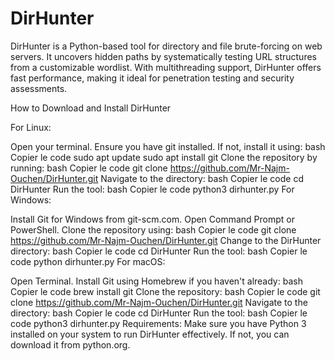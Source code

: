 # DirHunter
 DirHunter is a Python-based tool for directory and file brute-forcing on web servers. It uncovers hidden paths by systematically testing URL structures from a customizable wordlist. With multithreading support, DirHunter offers fast performance, making it ideal for penetration testing and security assessments.

How to Download and Install DirHunter

For Linux:

Open your terminal.
Ensure you have git installed. If not, install it using:
bash
Copier le code
sudo apt update
sudo apt install git
Clone the repository by running:
bash
Copier le code
git clone https://github.com/Mr-Najm-Ouchen/DirHunter.git
Navigate to the directory:
bash
Copier le code
cd DirHunter
Run the tool:
bash
Copier le code
python3 dirhunter.py
For Windows:

Install Git for Windows from git-scm.com.
Open Command Prompt or PowerShell.
Clone the repository using:
bash
Copier le code
git clone https://github.com/Mr-Najm-Ouchen/DirHunter.git
Change to the DirHunter directory:
bash
Copier le code
cd DirHunter
Run the tool:
bash
Copier le code
python dirhunter.py
For macOS:

Open Terminal.
Install Git using Homebrew if you haven't already:
bash
Copier le code
brew install git
Clone the repository:
bash
Copier le code
git clone https://github.com/Mr-Najm-Ouchen/DirHunter.git
Navigate to the directory:
bash
Copier le code
cd DirHunter
Run the tool:
bash
Copier le code
python3 dirhunter.py
Requirements:
Make sure you have Python 3 installed on your system to run DirHunter effectively. If not, you can download it from python.org.
